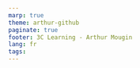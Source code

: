 ```yaml
---
marp: true
theme: arthur-github
paginate: true
footer: 3C Learning - Arthur Mougin
lang: fr
tags:
---
```

